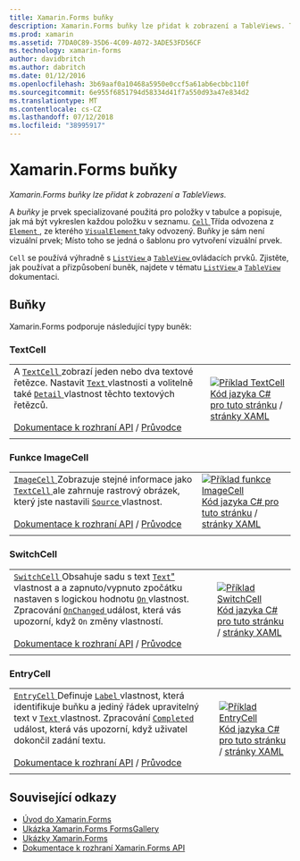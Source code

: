 ```yaml
---
title: Xamarin.Forms buňky
description: Xamarin.Forms buňky lze přidat k zobrazení a TableViews. Tento článek uvádí buňky, které jsou zahrnuty v Xamarin.Forms.
ms.prod: xamarin
ms.assetid: 77DA0C89-35D6-4C09-A072-3ADE53FD56CF
ms.technology: xamarin-forms
author: davidbritch
ms.author: dabritch
ms.date: 01/12/2016
ms.openlocfilehash: 3b69aaf0a10468a5950e0ccf5a61ab6ecbbc110f
ms.sourcegitcommit: 6e955f6851794d58334d41f7a550d93a47e834d2
ms.translationtype: MT
ms.contentlocale: cs-CZ
ms.lasthandoff: 07/12/2018
ms.locfileid: "38995917"
---
```

# <a name="xamarinforms-cells"></a>Xamarin.Forms buňky

_Xamarin.Forms buňky lze přidat k zobrazení a TableViews._

A *buňky* je prvek specializované použitá pro položky v tabulce a popisuje, jak má být vykreslen každou položku v seznamu. [ `Cell` ](xref:Xamarin.Forms.Cell) Třída odvozena z [ `Element` ](xref:Xamarin.Forms.Element), ze kterého [ `VisualElement` ](xref:Xamarin.Forms.Element) taky odvozený. Buňky je sám není vizuální prvek; Místo toho se jedná o šablonu pro vytvoření vizuální prvek.

`Cell` se používá výhradně s [ `ListView` ](views.md#listView) a [ `TableView` ](views.md#tableView) ovládacích prvků. Zjistěte, jak používat a přizpůsobení buněk, najdete v tématu [ `ListView` ](~/xamarin-forms/user-interface/listview/index.md) a [ `TableView` ](~/xamarin-forms/user-interface/tableview.md) dokumentaci.

## <a name="cells"></a>Buňky

Xamarin.Forms podporuje následující typy buněk:

<a name="textCell" />

### <a name="textcell"></a>TextCell

|     |     |
| --- | --- |
| A [ `TextCell` ](xref:Xamarin.Forms.TextCell) zobrazí jeden nebo dva textové řetězce. Nastavit [ `Text` ](xref:Xamarin.Forms.TextCell.Text) vlastnosti a volitelně také [ `Detail` ](xref:Xamarin.Forms.TextCell.Detail) vlastnost těchto textových řetězců.<br /><br />[Dokumentace k rozhraní API](xref:Xamarin.Forms.TextCell) / [Průvodce](~/xamarin-forms/user-interface/listview/customizing-cell-appearance.md#TextCell) | [![Příklad TextCell](cells-images/TextCell.png "TextCell příklad")](cells-images/TextCell-Large.png#lightbox "TextCell příklad")<br />[Kód jazyka C# pro tuto stránku](https://github.com/xamarin/xamarin-forms-samples/blob/master/FormsGallery/FormsGallery/FormsGallery/CodeExamples/TextCellDemoPage.cs) / [stránky XAML](https://github.com/xamarin/xamarin-forms-samples/blob/master/FormsGallery/FormsGallery/FormsGallery/XamlExamples/TextCellDemoPage.xaml) |
|     |     |

### <a name="imagecell"></a>Funkce ImageCell

|     |     |
| --- | --- |
| [ `ImageCell` ](xref:Xamarin.Forms.ImageCell) Zobrazuje stejné informace jako [ `TextCell` ](#textCell) ale zahrnuje rastrový obrázek, který jste nastavili [ `Source` ](xref:Xamarin.Forms.Image.Source) vlastnost.<br /><br />[Dokumentace k rozhraní API](xref:Xamarin.Forms.ImageCell) / [Průvodce](~/xamarin-forms/user-interface/listview/customizing-cell-appearance.md#ImageCell) | [![Příklad funkce ImageCell](cells-images/ImageCell.png "Příklad funkce ImageCell")](cells-images/ImageCell-Large.png#lightbox "funkce ImageCell příklad")<br />[Kód jazyka C# pro tuto stránku](https://github.com/xamarin/xamarin-forms-samples/blob/master/FormsGallery/FormsGallery/FormsGallery/CodeExamples/ImageCellDemoPage.cs) / [stránky XAML](https://github.com/xamarin/xamarin-forms-samples/blob/master/FormsGallery/FormsGallery/FormsGallery/XamlExamples/ImageCellDemoPage.xaml) |
|     |     |

### <a name="switchcell"></a>SwitchCell

|     |     |
| --- | --- |
| [ `SwitchCell` ](xref:Xamarin.Forms.SwitchCell) Obsahuje sadu s text [ `Text`"](xref:Xamarin.Forms.SwitchCell.Text) vlastnost a a zapnuto/vypnuto zpočátku nastaven s logickou hodnotu [ `On` ](xref:Xamarin.Forms.SwitchCell.On) vlastnost. Zpracování [ `OnChanged` ](xref:Xamarin.Forms.SwitchCell.OnChanged) událost, která vás upozorní, když `On` změny vlastností.<br /><br />[Dokumentace k rozhraní API](xref:Xamarin.Forms.SwitchCell) / [Průvodce](~/xamarin-forms/user-interface/tableview.md#switchcell) | [![Příklad SwitchCell](cells-images/SwitchCell.png "SwitchCell příklad")](cells-images/SwitchCell-Large.png#lightbox "SwitchCell příklad")<br />[Kód jazyka C# pro tuto stránku](https://github.com/xamarin/xamarin-forms-samples/blob/master/FormsGallery/FormsGallery/FormsGallery/CodeExamples/SwitchCellDemoPage.cs) / [stránky XAML](https://github.com/xamarin/xamarin-forms-samples/blob/master/FormsGallery/FormsGallery/FormsGallery/XamlExamples/SwitchCellDemoPage.xaml) |
|     |     |

### <a name="entrycell"></a>EntryCell

|     |     |
| --- | --- |
| [ `EntryCell` ](xref:Xamarin.Forms.EntryCell) Definuje [ `Label` ](xref:Xamarin.Forms.EntryCell.Label) vlastnost, která identifikuje buňku a jediný řádek upravitelný text v [ `Text` ](xref:Xamarin.Forms.EntryCell.Text) vlastnost. Zpracování [ `Completed` ](xref:Xamarin.Forms.EntryCell.Completed) událost, která vás upozorní, když uživatel dokončil zadání textu.<br /><br />[Dokumentace k rozhraní API](xref:Xamarin.Forms.EntryCell) / [Průvodce](~/xamarin-forms/user-interface/tableview.md#entrycell) | [![Příklad EntryCell](cells-images/EntryCell.png "EntryCell příklad")](cells-images/EntryCell-Large.png#lightbox "EntryCell příklad")<br />[Kód jazyka C# pro tuto stránku](https://github.com/xamarin/xamarin-forms-samples/blob/master/FormsGallery/FormsGallery/FormsGallery/CodeExamples/EntryCellDemoPage.cs) / [stránky XAML](https://github.com/xamarin/xamarin-forms-samples/blob/master/FormsGallery/FormsGallery/FormsGallery/XamlExamples/EntryCellDemoPage.xaml) |
|     |     |


## <a name="related-links"></a>Související odkazy

- [Úvod do Xamarin.Forms](~/xamarin-forms/get-started/introduction-to-xamarin-forms.md)
- [Ukázka Xamarin.Forms FormsGallery](https://developer.xamarin.com/samples/xamarin-forms/FormsGallery/)
- [Ukázky Xamarin.Forms](https://developer.xamarin.com/samples/xamarin-forms/all/)
- [Dokumentace k rozhraní Xamarin.Forms API](https://docs.microsoft.com/dotnet/api/xamarin.forms?view=xamarin-forms)

